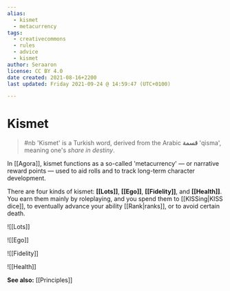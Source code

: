 ```yaml
---
alias:
  - kismet
  - metacurrency
tags:
  - creativecommons
  - rules
  - advice
  - kismet
author: Seraaron
license: CC BY 4.0
date created: 2021-08-16+2200
last updated: Friday 2021-09-24 @ 14:59:47 (UTC+0100)

---
```


# Kismet

> #nb
> 'Kismet' is a Turkish word, derived from the Arabic **قسمة** 'qisma', meaning one's _share in destiny_.

In [[Agora]], kismet functions as a so-called 'metacurrency' — or narrative reward points — used to aid rolls and to track long-term character development.

There are four kinds of kismet: **[[Lots]]**, **[[Ego]]**, **[[Fidelity]]**, and **[[Health]]**. You earn them mainly by roleplaying, and you spend them to [[KISSing|KISS dice]], to eventually advance your ability [[Rank|ranks]], or to avoid certain death.

![[Lots]]

![[Ego]]

![[Fidelity]]

![[Health]]

**See also:** [[Principles]]
